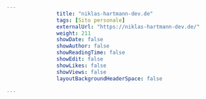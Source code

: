 ---
                title: "niklas-hartmann-dev.de"
                tags: [Sito personale]
                externalUrl: "https://niklas-hartmann-dev.de/"
                weight: 211
                showDate: false
                showAuthor: false
                showReadingTime: false
                showEdit: false
                showLikes: false
                showViews: false
                layoutBackgroundHeaderSpace: false
                ---

